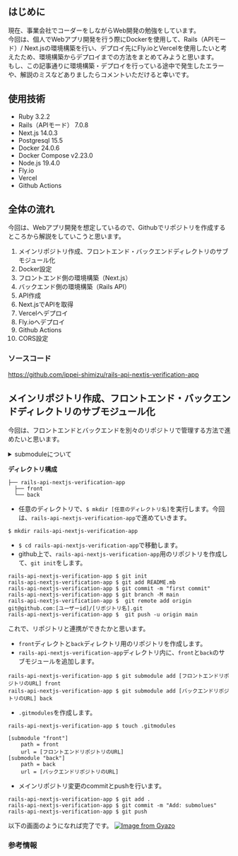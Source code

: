 <!--
title:   DockerでRailsAPIモード/Next.jsの環境構築をして、Fly.ioとVercelへデプロイしてみる
tags:    Docker,Next.js,Rails,Vercel,fly.io
id:      1163a40a86d07fa691b2
private: true
-->
## はじめに
現在、事業会社でコーダーをしながらWeb開発の勉強をしています。  
今回は、個人でWebアプリ開発を行う際にDockerを使用して、Rails（APIモード）/ Next.jsの環境構築を行い、デプロイ先にFly.ioとVercelを使用したいと考えたため、環境構築からデプロイまでの方法をまとめてみようと思います。  
もし、この記事通りに環境構築・デプロイを行っている途中で発生したエラーや、解説のミスなどありましたらコメントいただけると幸いです。
## 使用技術
- Ruby 3.2.2
- Rails（APIモード） 7.0.8
- Next.js 14.0.3
- Postgresql 15.5
- Docker 24.0.6 
- Docker Compose v2.23.0
- Node.js 19.4.0
- Fly.io
- Vercel
- Github Actions
## 全体の流れ
今回は、Webアプリ開発を想定しているので、Githubでリポジトリを作成するところから解説をしていこうと思います。
1. メインリポジトリ作成、フロントエンド・バックエンドディレクトリのサブモジュール化
2. Docker設定
3. フロントエンド側の環境構築（Next.js）
4. バックエンド側の環境構築（Rails API）
5. API作成
6. Next.jsでAPIを取得
7. Vercelへデプロイ
8. Fly.ioへデプロイ
9.  Github Actions
10. CORS設定
### ソースコード

https://github.com/ippei-shimizu/rails-api-nextjs-verification-app

## メインリポジトリ作成、フロントエンド・バックエンドディレクトリのサブモジュール化

今回は、フロントエンドとバックエンドを別々のリポジトリで管理する方法で進めたいと思います。  

<details><summary>submoduleについて</summary>

今回のディレクトリ構成を例にすると、frontディレクトリとbackディレクトリをサブモジュール化することにより、メインリポジトリからリンクはされているが、それぞれ独立したリポジトリとして扱われます。  
なので、フロントエンドとバックエンドの開発が分離されて、それぞれのリポジトリで開発を進めることができます。  

</details>

**ディレクトリ構成**
```
├── rails-api-nextjs-verification-app
  ├── front
  └── back
```

- 任意のディレクトリで、`$ mkdir [任意のディレクトリ名]`を実行します。今回は、`rails-api-nextjs-verification-app`で進めていきます。
```
$ mkdir rails-api-nextjs-verification-app
```
- `$ cd rails-api-nextjs-verification-app`で移動します。
- github上で、`rails-api-nextjs-verification-app`用のリポジトリを作成して、`git init`をします。  
```
rails-api-nextjs-verification-app $ git init 
rails-api-nextjs-verification-app $ git add README.mb
rails-api-nextjs-verification-app $ git commit -m "first commit"
rails-api-nextjs-verification-app $ git branch -M main
rails-api-nextjs-verification-app $  git remote add origin git@github.com:[ユーザーid]/[リポジトリ名].git
rails-api-nextjs-verification-app $  git push -u origin main
```
これで、リポジトリと連携ができたかと思います。
- `front`ディレクトと`back`ディレクトリ用のリポジトリを作成します。
- `rails-api-nextjs-verification-app`ディレクトリ内に、`front`と`back`のサブモジュールを追加します。
```
rails-api-nextjs-verification-app $ git submodule add [フロントエンドリポジトリのURL] front
rails-api-nextjs-verification-app $ git submodule add [バックエンドリポジトリのURL] back
```
- `.gitmodules`を作成します。
```
rails-api-nextjs-verification-app $ touch .gitmodules
```
```:.gitmodules
[submodule "front"]
	path = front
	url = [フロントエンドリポジトリのURL]
[submodule "back"]
	path = back
	url = [バックエンドリポジトリのURL] 
```
- メインリポジトリ変更のcommitとpushを行います。
```
rails-api-nextjs-verification-app $ git add .
rails-api-nextjs-verification-app $ git commit -m "Add: submolues"
rails-api-nextjs-verification-app $ git push
```
以下の画面のようになれば完了です。
[![Image from Gyazo](https://i.gyazo.com/a22f0379af73572ca5512fe548b23c6f.png)](https://gyazo.com/a22f0379af73572ca5512fe548b23c6f)


### 参考情報


